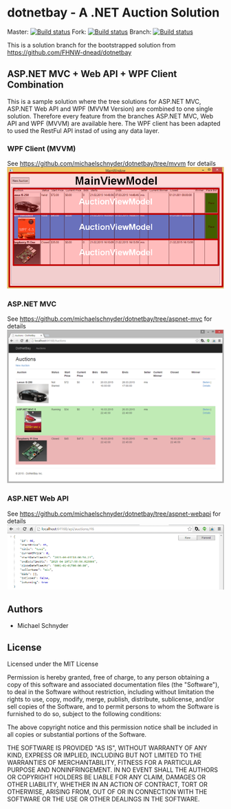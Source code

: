 # dotnetbay - A .NET Auction Solution 
Master: [![Build status](https://ci.appveyor.com/api/projects/status/qp7ueees06ri8agu?svg=true)](https://ci.appveyor.com/project/michaelschnyder/fhnw-dotnetbay)
Fork: [![Build status](https://ci.appveyor.com/api/projects/status/82sl4qpht9atbdeb?svg=true)](https://ci.appveyor.com/project/michaelschnyder/dotnetbay)
Branch: [![Build status](https://ci.appveyor.com/api/projects/status/82sl4qpht9atbdeb/branch/aspnet-wpf?svg=true)](https://ci.appveyor.com/project/michaelschnyder/dotnetbay/branch/aspnet-wpf)

This is a solution branch for the bootstrapped solution from https://github.com/FHNW-dnead/dotnetbay

## ASP.NET MVC + Web API + WPF Client Combination
This is a sample solution where the tree solutions for ASP.NET MVC, ASP.NET Web API and WPF (MVVM Version) are combined to one single solution. Therefore every feature from the branches ASP.NET MVC, Web API and WPF (MVVM) are available here. The WPF client has been adapted to used the RestFul API instad of using any data layer.


### WPF Client (MVVM)
See https://github.com/michaelschnyder/dotnetbay/tree/mvvm for details
![](assets/donetbaywpf-main.png)

### ASP.NET MVC
See https://github.com/michaelschnyder/dotnetbay/tree/aspnet-mvc for details
![](assets/donetbay-aspmvc-home.png)

### ASP.NET Web API
See https://github.com/michaelschnyder/dotnetbay/tree/aspnet-webapi for details
![](assets/webapi-auction.png)

## Authors
* Michael Schnyder

## License
Licensed under the MIT License

Permission is hereby granted, free of charge, to any person obtaining a copy of this software and associated documentation files (the "Software"), to deal in the Software without restriction, including without limitation the rights to use, copy, modify, merge, publish, distribute, sublicense, and/or sell copies of the Software, and to permit persons to whom the Software is furnished to do so, subject to the following conditions:

The above copyright notice and this permission notice shall be included in all copies or substantial portions of the Software.

THE SOFTWARE IS PROVIDED "AS IS", WITHOUT WARRANTY OF ANY KIND, EXPRESS OR IMPLIED, INCLUDING BUT NOT LIMITED TO THE WARRANTIES OF MERCHANTABILITY, FITNESS FOR A PARTICULAR PURPOSE AND NONINFRINGEMENT. IN NO EVENT SHALL THE AUTHORS OR COPYRIGHT HOLDERS BE LIABLE FOR ANY CLAIM, DAMAGES OR OTHER LIABILITY, WHETHER IN AN ACTION OF CONTRACT, TORT OR OTHERWISE, ARISING FROM, OUT OF OR IN CONNECTION WITH THE SOFTWARE OR THE USE OR OTHER DEALINGS IN THE SOFTWARE.
